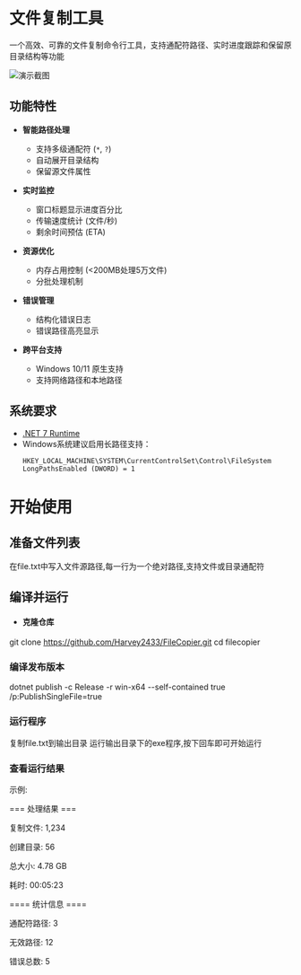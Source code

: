 # 文件复制工具

一个高效、可靠的文件复制命令行工具，支持通配符路径、实时进度跟踪和保留原目录结构等功能

![演示截图](https://img.picui.cn/free/2025/04/13/67fb2e7686690.png)

## 功能特性

- **智能路径处理**
  - 支持多级通配符 (`*`, `?`)
  - 自动展开目录结构
  - 保留源文件属性

- **实时监控**
  - 窗口标题显示进度百分比
  - 传输速度统计 (文件/秒)
  - 剩余时间预估 (ETA)

- **资源优化**
  	- 内存占用控制 (<200MB处理5万文件)
  - 分批处理机制

- **错误管理**
  - 结构化错误日志
  - 错误路径高亮显示

- **跨平台支持**
  - Windows 10/11 原生支持
  - 支持网络路径和本地路径

## 系统要求

- [.NET 7 Runtime](https://dotnet.microsoft.com/download/dotnet/7.0)
- Windows系统建议启用长路径支持：
  ```regedit
  HKEY_LOCAL_MACHINE\SYSTEM\CurrentControlSet\Control\FileSystem
  LongPathsEnabled (DWORD) = 1

# 开始使用
## 准备文件列表
在file.txt中写入文件源路径,每一行为一个绝对路径,支持文件或目录通配符
## 编译并运行
- #### 克隆仓库
git clone https://github.com/Harvey2433/FileCopier.git
cd filecopier

### 编译发布版本
dotnet publish -c Release -r win-x64 --self-contained true /p:PublishSingleFile=true

### 运行程序
复制file.txt到输出目录
运行输出目录下的exe程序,按下回车即可开始运行

### 查看运行结果
示例:

=== 处理结果 ===

复制文件: 1,234

创建目录: 56

总大小: 4.78 GB

耗时: 00:05:23


==== 统计信息 ====

通配符路径: 3

无效路径: 12

错误总数: 5

